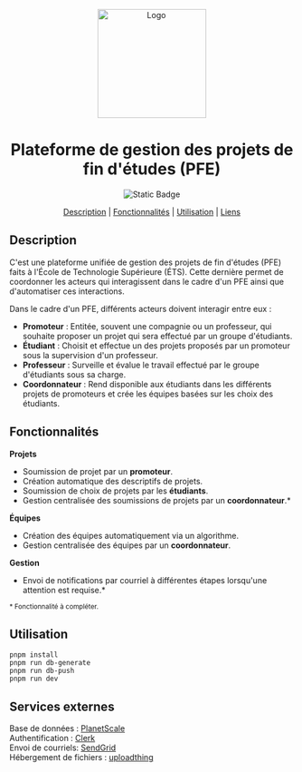 <div align="center">

<a href="https://pfeetsmtl.systems/"><img src="https://pfeetsmtl.systems/pfe-etsmtl-marque/fond-rouge-avec-description/logo-pfe-fond-rouge-avec-description.svg" width="192" height="192" alt="Logo"/></a>

# Plateforme de gestion des projets de fin d'études (PFE)

![Static Badge](https://img.shields.io/badge/Statut_du_projet-D%C3%A9veloppement-blue)

[Description](https://github.com/VincentAudette/PFE-ETS/blob/documentation/README.md#description) | [Fonctionnalités](https://github.com/VincentAudette/PFE-ETS/blob/documentation/README.md#fonctionnalit%C3%A9s) | [Utilisation](https://github.com/VincentAudette/PFE-ETS/blob/documentation/README.md#utilisation) | [Liens](https://github.com/VincentAudette/PFE-ETS/blob/documentation/README.md#liens)

</div>

## Description

C'est une plateforme unifiée de gestion des projets de fin d'études (PFE) faits à l'École de Technologie Supérieure (ÉTS). Cette dernière permet de coordonner les acteurs qui interagissent dans le cadre d'un PFE ainsi que d'automatiser ces interactions.

Dans le cadre d'un PFE, différents acteurs doivent interagir entre eux :

- **Promoteur** : Entitée, souvent une compagnie ou un professeur, qui souhaite proposer un projet qui sera effectué par un groupe d'étudiants.
- **Étudiant** : Choisit et effectue un des projets proposés par un promoteur sous la supervision d'un professeur.
- **Professeur** : Surveille et évalue le travail effectué par le groupe d'étudiants sous sa charge.
- **Coordonnateur** : Rend disponible aux étudiants dans les différents projets de promoteurs et crée les équipes basées sur les choix des étudiants.

## Fonctionnalités

**Projets**

- Soumission de projet par un **promoteur**.
- Création automatique des descriptifs de projets. 
- Soumission de choix de projets par les **étudiants**.
- Gestion centralisée des soumissions de projets par un **coordonnateur**.*


**Équipes**

- Création des équipes automatiquement via un algorithme.
- Gestion centralisée des équipes par un **coordonnateur**.

**Gestion**

- Envoi de notifications par courriel à différentes étapes lorsqu'une attention est requise.*


<sub>* Fonctionnalité à compléter.</sub>

## Utilisation

```shell
pnpm install
pnpm run db-generate
pnpm run db-push
pnpm run dev
```

## Services externes
Base de données : [PlanetScale](https://planetscale.com)  
Authentification : [Clerk](https://clerk.com)  
Envoi de courriels: [SendGrid](https://sendgrid.com/)  
Hébergement de fichiers : [uploadthing](https://uploadthing.com/)  